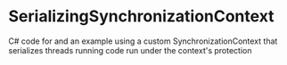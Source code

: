 SerializingSynchronizationContext
=================================

C# code for and an example using a custom SynchronizationContext that serializes threads running code run under the context's protection
